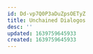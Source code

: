 ```yaml
---
id: Dd-vp7Q0P3aDuZpsOETyZ
title: Unchained Dialogos
desc: ''
updated: 1639759645933
created: 1639759645933
---
```


